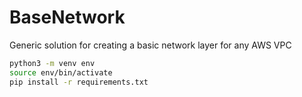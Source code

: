 # BaseNetwork
Generic solution for creating a basic network layer for any AWS VPC

```sh
python3 -m venv env
source env/bin/activate
pip install -r requirements.txt
```

